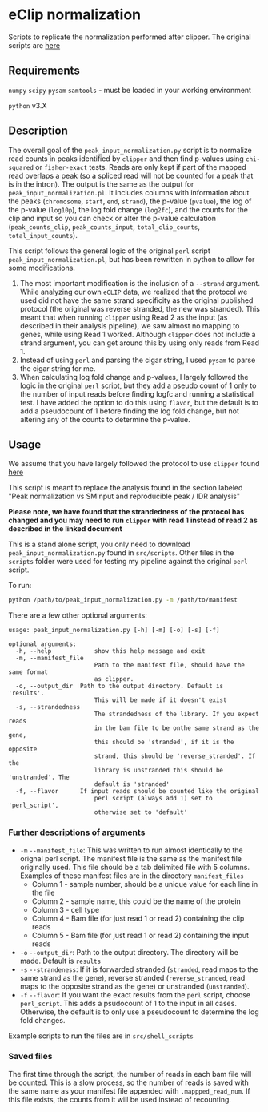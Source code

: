# eClip normalization
Scripts to replicate the normalization performed after clipper. The original scripts are [here]( https://github.com/YeoLab/gscripts/tree/1.1/perl_scripts)

## Requirements
`numpy`
`scipy`
`pysam`
`samtools` - must be loaded in your working environment

`python` v3.X

## Description

The overall goal of the `peak_input_normalization.py` script is to normalize read counts in peaks identified by `clipper` and then find p-values using `chi-squared` or `fisher-exact` tests. Reads are only kept if part of the mapped read overlaps a peak (so a spliced read will not be counted for a peak that is in the intron). The output is the same as the output for `peak_input_normalization.pl`. It includes columns with information about the peaks (`chromosome`, `start`, `end`, `strand`), the p-value (`pvalue`), the log of the p-value (`log10p`), the log fold change (`log2fc`), and the counts for the clip and input so you can check or alter the p-value calculation (`peak_counts_clip`, `peak_counts_input`, `total_clip_counts`, `total_input_counts`).

This script follows the general logic of the original `perl` script `peak_input_normalization.pl`, but has been rewritten in python to allow for some modifications.

1. The most important modification is the inclusion of a `--strand` argument. While analyzing our own `eCLIP` data, we realized that the protocol we used did not have the same strand specificity as the original published protocol (the original was reverse stranded, the new was stranded). This meant that when running `clipper` using Read 2 as the input (as described in their analysis pipeline), we saw almost no mapping to genes, while using Read 1 worked. Although `clipper` does not include a strand argument, you can get around this by using only reads from Read 1.
2. Instead of using `perl` and parsing the cigar string, I used `pysam` to parse the cigar string for me.
3. When calculating log fold change and p-values, I largely followed the logic in the original `perl` script, but they add a pseudo count of 1 only to the number of input reads before finding logfc and running a statistical test. I have added the option to do this using `flavor`, but the default is to add a pseudocount of 1 before finding the log fold change, but not altering any of the counts to determine the p-value.

## Usage

We assume that you have largely followed the protocol to use `clipper` found [here](https://www.encodeproject.org/documents/3b1b2762-269a-4978-902e-0e1f91615782/@@download/attachment/eCLIP_analysisSOP_v2.0.pdf)

This script is meant to replace the analysis found in the section labeled "Peak normalization vs SMInput and reproducible peak / IDR analysis"

**Please note, we have found that the strandedness of the protocol has changed and you may need to run `clipper` with read 1 instead of read 2 as described in the linked document**

This is a stand alone script, you only need to download `peak_input_normalization.py` found in `src/scripts`. Other files in the `scripts` folder were used for testing my pipeline against the original `perl` script.

To run:

```bash
python /path/to/peak_input_normalization.py -m /path/to/manifest
```

There are a few other optional arguments:

```
usage: peak_input_normalization.py [-h] [-m] [-o] [-s] [-f]

optional arguments:
  -h, --help            show this help message and exit
  -m, --manifest_file
                        Path to the manifest file, should have the same format
                        as clipper.
  -o, --output_dir  Path to the output directory. Default is 'results'.
                        This will be made if it doesn't exist
  -s, --strandedness
                        The strandedness of the library. If you expect reads
                        in the bam file to be onthe same strand as the gene,
                        this should be 'stranded', if it is the opposite
                        strand, this should be 'reverse_stranded'. If the
                        library is unstranded this should be 'unstranded'. The
                        default is 'stranded'
  -f, --flavor      If input reads should be counted like the original
                        perl script (always add 1) set to 'perl_script',
                        otherwise set to 'default'
```

### Further descriptions of arguments

* `-m` `--manifest_file`: This was written to run almost identically to the orignal perl script. The manifest file is the same as the manifest file originally used. This file should be a tab delimited file with 5 columns. Examples of these manifest files are in the directory `manifest_files`
  * Column 1 - sample number, should be a unique value for each line in the file
  * Column 2 - sample name, this could be the name of the protein
  * Column 3 - cell type
  * Column 4 - Bam file (for just read 1 or read 2) containing the clip reads
  * Column 5 - Bam file (for just read 1 or read 2) containing the input reads
* `-o` `--output_dir`: Path to the output directory. The directory will be made. Default is `results`
* `-s` `--strandeness`: If it is forwarded stranded (`stranded`, read maps to the same strand as the gene), reverse stranded (`reverse_stranded`, read maps to the opposite strand as the gene) or unstranded (`unstranded`).
* `-f` `--flavor`: If you want the exact results from the `perl` script, choose `perl_script`. This adds a psudocount of 1 to the input in all cases. Otherwise, the default is to only use a pseudocount to determine the log fold changes.

Example scripts to run the files are in `src/shell_scripts`

### Saved files
The first time through the script, the number of reads in each bam file will be counted. This is a slow process, so the number of reads is saved with the same name as your manifest file appended with `.mappped_read_num`. If this file exists, the counts from it will be used instead of recounting.